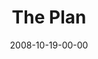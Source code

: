 ---
layout: message
category: message
series: "Unlock(ed)"
title: "The Plan"
date: 2008-10-19-00-00
message_id: 526
audio: "http://s3.amazonaws.com/crossroads-media/messages/audio/unlocked3.mp3"
audio-duration: "39:52"
notes-description: "There are a few ''rules of engagement'' for those who accept the invitation to participate in the Kingdom of God.  First, we are fueled by faith that Jesus is who he said he is.  Then, we sacrifice for love; we are willing to be inconvenienced in order to help and love others.  Third, we have hope, and we are inspired by that hope to take bold action.  "
notes: "http://s3.amazonaws.com/crossroads-media/documents/SN_10_17-18_08.pdf"
notes-title: "Unlock(ed)&#58; The Plan"
program: "http://s3.amazonaws.com/crossroads-media/documents/1018_19Program.pdf"
description: "There are a few ''rules of engagement'' for those who accept the invitation to participate in the Kingdom of God. First, we are fueled by faith that Jesus is who he said he is. Then, we sacrifice for love; we are willing to be inconvenienced in order to help and love others. Third, we have hope, and we are inspired by that hope to take bold action."
video: "http://s3.amazonaws.com/crossroads-media/messages/video/unlocked3.mp4"
video-duration: "40:40"
yt-embed-url: "//www.youtube.com/embed/jQOZzy0K6yo"
video-image: "http://s3.amazonaws.com/crossroads-media/images/unlocked3-still.jpg"
tag: 
 - mingo
 - chuck
 - kingdom
 - reachout
 - serving
 - philadelphia
 - mission
 - unlocked
 - church
explicit: false
---